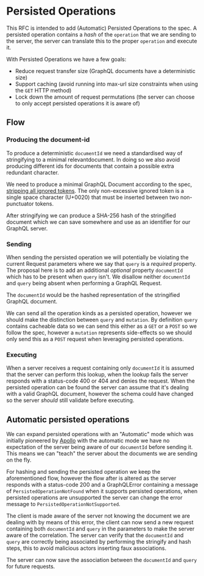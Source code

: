 # Persisted Operations

This RFC is intended to add (Automatic) Persisted Operations to the spec. A persisted operation contains
a _hash_ of the `operation` that we are sending to the server, the server can translate this to the proper
`operation` and execute it.

With Persisted Operations we have a few goals:

- Reduce request transfer size (GraphQL documents have a deterministic size)
- Support caching (avoid running into max-url size constraints when using the `GET` HTTP method)
- Lock down the amount of request permutations (the server can choose to only accept persisted operations it is aware of)

## Flow

### Producing the document-id

To produce a deterministic `documentId` we need a standardised way of stringifying to a minimal relevantdocument.
In doing so we also avoid producing different ids for documents that contain a possible extra redundant character.

We need to produce a minimal GraphQL Document according to the spec, [stripping all ignored tokens](https://spec.graphql.org/October2021/#sec-Language.Source-Text.Ignored-Tokens).
The only non-excessive ignored token is a single space character (U+0020) that must be inserted between two non-punctuator tokens.

After stringifying we can produce a SHA-256 hash of the stringified document which we can save somewhere and use as an identifier for our GraphQL server.

### Sending

When sending the persisted operation we will potentially be violating the current Request parameters where we say that `query`
is a _required_ property. The proposal here is to add an additional _optional_ property `documentId` which has to be present
when `query` isn't. We disallow neither `documentId` and `query` being absent when performing a GraphQL Request.

The `documentId` would be the hashed representation of the stringified GraphQL document.

We can send all the operation kinds as a persisted operation, however we should make the distinction between `query` and `mutation`.
By definition `query` contains cacheable data so we can send this either as a `GET` or a `POST` so we follow the spec, however a
`mutation` represents side-effects so we should only send this as a `POST` request when leveraging persisted operations.

### Executing

When a server receives a request containing only `documentId` it is assumed that the server can perform this lookup, when the lookup
fails the server responds with a status-code 400 or 404 and denies the request. When the persisted operation can be found the server
can assume that it's dealing with a valid GraphQL document, however the schema could have changed so the server _should_ still validate
before executing.

## Automatic persisted operations

We can expand persisted operations with an "Automatic" mode which was initially pioneered by [Apollo](https://www.apollographql.com/docs/apollo-server/performance/apq/)
with the automatic mode we have no expectation of the server being aware of our `documentId` before sending it. This means we
can "teach" the server about the documents we are sending on the fly.

For hashing and sending the persisted operation we keep the aforementioned flow, however the flow after is altered as the server
responds with a status-code 200 and a GraphQLError containing a message of `PersistedOperationNotFound` when it supports persisted
operations, when persisted operations are unsupported the server can change the error message to `PersistedOperationNotSupported`.

The client is made aware of the server not knowing the document we are dealing with by means of this error, the client can now send
a new request containing both `documentId` and `query` in the parameters to make the server aware of the correlation. The server can
verify that the `documentId` and `query` are correctly being associated by performing the stringify and hash steps, this to avoid
malicious actors inserting faux associations.

The server can now save the association between the `documentId` and `query` for future requests.
